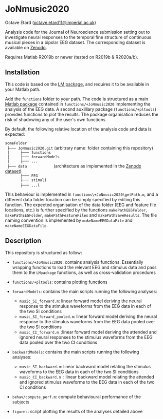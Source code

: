# JoNmusic2020
Octave Etard (octave.etard11@imperial.ac.uk)

Analysis code for the Journal of Neuroscience submission setting out to investigate neural responses to the temporal fine structure of continuous musical pieces in a bipolar EEG dataset. The corresponding dataset is available on [Zenodo](https://zenodo.org/).

Requires Matlab R2019b or newer (tested on R2019b & R2020a/b).

## Installation
This code is based on the [LM package](https://github.com/octaveEtard/LMpackage), and requires it to be available in your Matlab path.

Add the `functions` folder to your path. The code is structured as a main [Matlab package](https://uk.mathworks.com/help/matlab/matlab_oop/scoping-classes-with-packages.html) contained in `functions/+JoNmusic2020` implementing the analysis of the EEG data. A second auxilliary package (`functions/+pltools`) provides functions to plot the results. The package organisation reduces the risk of shadowing any of the user's own functions.

By default, the following relative location of the analysis code and data is expected:

`someFolder`\
` ├─── JoNmusic2020.git`  (arbitrary name: folder containing this repository)\
` |     ├─── functions`\
` |     ├─── forwardModels`\
` |     ├─── ...`\
` ├─── data`         (architecture as implemented in the [Zenodo dataset](https://zenodo.org/))\
`       ├─── EEG`\
`       ├─── stimuli`\
`       ├─── ...`\

This behaviour is implemented in `functions\+JoNmusic2020\getPath.m`, and a different data folder location can be simply specified by editing this function. The expected organisation of the data folder (EEG and feature file locations, etc.) is further specified by the functions `makePathEEGFolder`, `makePathEEGFolder`, `makePathFeatureFiles` and `makePathSaveResults`. The file naming convention is implemented by `makeNameEEGDataFile` and `makeNameEEGDataFile`.

## Description
This repository is structured as follow:

* `functions/+JoNmusic2020`: contains analysis functions. Essentially wrapping functions to load the relevant EEG and stimulus data and pass them to the `LMpackage` functions, as well as cross-validation procedures

* `functions/+pltools`: contains plotting functions

* `forwardModels`: contains the main scripts running the following analyses:

  * `music_SI_forward.m`: linear forward model deriving the neural response to the stimulus waveforms from the EEG data in each of the two SI conditions
  * `music_SI_forward_pooled.m`: linear forward model deriving the neural response to the stimulus waveforms from the EEG data pooled over the two SI conditions
  * `music_CI_forward.m `:linear forward model deriving the attended and ignored neural responses to the stimulus waveforms from the EEG data pooled over the two CI conditions
  
* `backwardModels`: contains the main scripts running the following analyses:

  * `music_SI_backward.m`: linear backward model relating the stimulus waveforms to the EEG data in each of the two SI conditions
  * `music_CI_backward.m `: linear backward model relating the attended and ignored stimulus waveforms to the EEG data in each of the two CI conditions
  
* `behav/compute_perf.m`: compute behavioural performance of the subjects

* `figures`: script plotting the results of the analyses detailed above

